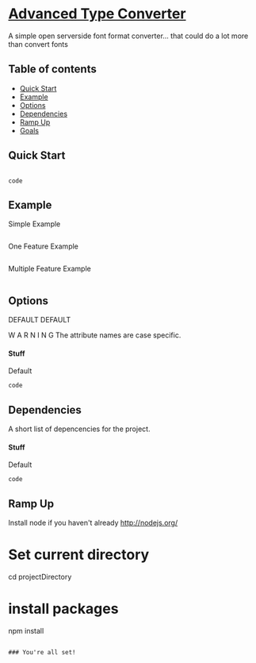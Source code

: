 # [Advanced Type Converter](http://DEFAULT.com/)

A simple open serverside font format converter... that could do a lot more than convert fonts

## Table of contents

- [Quick Start](#quick-start)
- [Example](#example)
- [Options](#options)
- [Dependencies](#dependencies)
- [Ramp Up](#ramp-up)
- [Goals](#goals)

## Quick Start
```

code

```

## Example

Simple Example
```

```

One Feature Example
```

```

Multiple Feature Example
```

```

## Options

DEFAULT DEFAULT

W A R N I N G
The attribute names are case specific.

#### Stuff
Default
```
code
```

## Dependencies

A short list of depencencies for the project.

#### Stuff
Default
```
code
```


## Ramp Up

Install node if you haven't already
http://nodejs.org/

# Set current directory
cd projectDirectory

# install packages
npm install
```

### You're all set!
